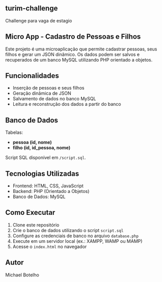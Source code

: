 ## turim-challenge
Challenge para vaga de estagio 

## Micro App - Cadastro de Pessoas e Filhos

Este projeto é uma microaplicação que permite cadastrar pessoas, seus filhos e gerar um JSON dinâmico. Os dados podem ser salvos e recuperados de um banco MySQL utilizando PHP orientado a objetos.

## Funcionalidades

- Inserção de pessoas e seus filhos
- Geração dinâmica de JSON
- Salvamento de dados no banco MySQL
- Leitura e reconstrução dos dados a partir do banco

## Banco de Dados

Tabelas:
- **pessoa (id, nome)**
- **filho (id, id_pessoa, nome)**

Script SQL disponível em `/script.sql`.

## Tecnologias Utilizadas

- Frontend: HTML, CSS, JavaScript
- Backend: PHP (Orientado a Objetos)
- Banco de Dados: MySQL

## Como Executar

1. Clone este repositório
2. Crie o banco de dados utilizando o script `script.sql`
3. Configure as credenciais de banco no arquivo `database.php`
4. Execute em um servidor local (ex.: XAMPP, WAMP ou MAMP)
5. Acesse o `index.html` no navegador

## Autor

Michael Botelho
